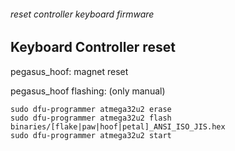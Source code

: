 ###### reset controller keyboard firmware

## Keyboard Controller reset

pegasus_hoof: magnet reset

pegasus_hoof flashing: (only manual)

```
sudo dfu-programmer atmega32u2 erase
sudo dfu-programmer atmega32u2 flash binaries/[flake|paw|hoof|petal]_ANSI_ISO_JIS.hex
sudo dfu-programmer atmega32u2 start
```

